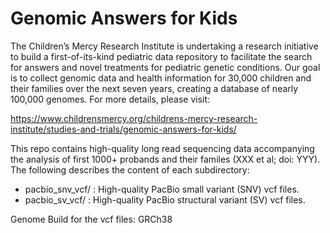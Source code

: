 # Genomic Answers for Kids

The Children’s Mercy Research Institute is undertaking a research initiative to build a first-of-its-kind pediatric data repository to facilitate the search for answers and novel treatments for pediatric genetic conditions. Our goal is to collect genomic data and health information for 30,000 children and their families over the next seven years, creating a database of nearly 100,000 genomes. For more details, please visit:

  https://www.childrensmercy.org/childrens-mercy-research-institute/studies-and-trials/genomic-answers-for-kids/

This repo contains high-quality long read sequencing data accompanying the analysis of first 1000+ probands and their familes (XXX et al; doi: YYY). The following describes the content of each subdirectory:
 - pacbio_snv_vcf/ : High-quality PacBio small variant (SNV) vcf files.
 - pacbio_sv_vcf/ : High-quality PacBio structural variant (SV) vcf files.

Genome Build for the vcf files: GRCh38

